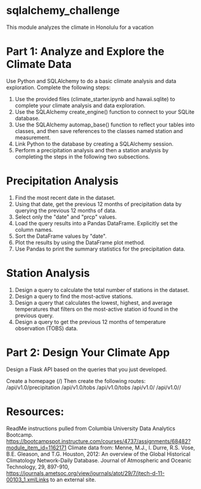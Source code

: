 # sqlalchemy_challenge
This module analyzes the climate in Honolulu for a vacation

# Part 1: Analyze and Explore the Climate Data
Use Python and SQLAlchemy to do a basic climate analysis and data exploration.
Complete the following steps:
  1. Use the provided files (climate_starter.ipynb and hawaii.sqlite) to complete your   climate analysis and data exploration.
  2. Use the SQLAlchemy create_engine() function to connect to your SQLite database.
  3. Use the SQLAlchemy automap_base() function to reflect your tables into classes, and then save references to the classes named station and measurement.
  4. Link Python to the database by creating a SQLAlchemy session.
  5. Perform a precipitation analysis and then a station analysis by completing the steps in the following two subsections.

# Precipitation Analysis
  1. Find the most recent date in the dataset.
  2. Using that date, get the previous 12 months of precipitation data by querying the previous 12 months of data.
  3. Select only the "date" and "prcp" values.
  4. Load the query results into a Pandas DataFrame. Explicitly set the column names.
  5. Sort the DataFrame values by "date".
  6. Plot the results by using the DataFrame plot method.
  7. Use Pandas to print the summary statistics for the precipitation data.

# Station Analysis
  1. Design a query to calculate the total number of stations in the dataset.
  2. Design a query to find the most-active stations.
  3. Design a query that calculates the lowest, highest, and average temperatures that filters on the most-active station id found in the previous query.
  4. Design a query to get the previous 12 months of temperature observation (TOBS) data.

# Part 2: Design Your Climate App
Design a Flask API based on the queries that you just developed.

Create a homepage (/)
Then create the following routes:
  /api/v1.0/precipitation
  /api/v1.0/tobs
  /api/v1.0/tobs
  /api/v1.0/<start>
  /api/v1.0/<start>/<end>

# Resources:
  ReadMe instructions pulled from Columbia University Data Analytics Bootcamp.  https://bootcampspot.instructure.com/courses/4737/assignments/68482?module_item_id=1162171
  Climate data from: Menne, M.J., I. Durre, R.S. Vose, B.E. Gleason, and T.G. Houston, 2012: An overview of the Global Historical Climatology Network-Daily Database. Journal of Atmospheric and Oceanic Technology, 29, 897-910, https://journals.ametsoc.org/view/journals/atot/29/7/jtech-d-11-00103_1.xmlLinks to an external site.
